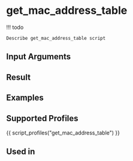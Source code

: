 

# get_mac_address_table

<!-- prettier-ignore -->
!!! todo

    Describe get_mac_address_table script

## Input Arguments

## Result

## Examples

## Supported Profiles

{{ script_profiles("get_mac_address_table") }}

## Used in
